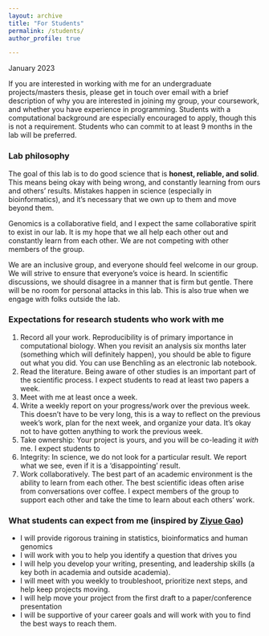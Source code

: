 ```yaml
---
layout: archive
title: "For Students"
permalink: /students/
author_profile: true

---
```

January 2023

If you are interested in working with me for an undergraduate projects/masters thesis, please get in touch over email with a brief description of why you are interested in joining my group, your coursework, and whether you have experience in programming. Students with a computational background are especially encouraged to apply, though this is not a requirement. Students who can commit to at least 9 months in the lab will be preferred. 

### Lab philosophy

The goal of this lab is to do good science that is __honest, reliable, and solid__. This means being okay with being wrong, and constantly learning from ours and others’ results. Mistakes happen in science (especially in bioinformatics), and it’s necessary that we own up to them and move beyond them.

Genomics is a collaborative field, and I expect the same collaborative spirit to exist in our lab. It is my hope that we all help each other out and constantly learn from each other. We are not competing with other members of the group.

We are an inclusive group, and everyone should feel welcome in our group. We will strive to ensure that everyone’s voice is heard. In scientific discussions, we should disagree in a manner that is firm but gentle. There will be no room for personal attacks in this lab. This is also true when we engage with folks outside the lab.


### Expectations for research students who work with me

1. Record all your work. Reproducibility is of primary importance in computational biology. When you revisit an analysis six months later (something which will definitely happen), you should be able to figure out what you did. You can use Benchling as an electronic lab notebook.
2. Read the literature. Being aware of other studies is an important part of the scientific process. I expect students to read at least two papers a week.
3. Meet with me at least once a week.
4. Write a weekly report on your progress/work over the previous week. This doesn’t have to be very long, this is a way to reflect on the previous week’s work, plan for the next week, and organize your data. It’s okay not to have gotten anything to work the previous week.
5. Take ownership: Your project is yours, and you will be co-leading it *with* me. I expect students to 
6. Integrity: In science, we do not look for a particular result. We report what we see, even if it is a ‘disappointing’ result.
7. Work collaboratively. The best part of an academic environment is the ability to learn from each other. The best scientific ideas often arise from conversations over coffee. I expect members of the group to support each other and take the time to learn about each others’ work. 

### What students can expect from me (inspired by [Ziyue Gao](https://sites.google.com/view/gaolab/join-us?authuser=0))

- I will provide rigorous training in statistics, bioinformatics and human genomics
- I will work with you to help you identify a question that drives you
- I will help you develop your writing, presenting, and leadership skills (a key both in academia and outside academia).
- I will meet with you weekly to troubleshoot, prioritize next steps, and help keep projects moving.
- I will help move your project from the first draft to a paper/conference presentation
- I will be supportive of your career goals and will work with you to find the best ways to reach them.
